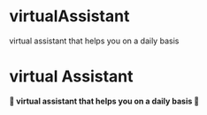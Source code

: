 # virtualAssistant
virtual assistant that helps you on a daily basis
<a name="top"></a>
# virtual Assistant

**🤖 virtual assistant that helps you on a daily basis 🤖**

